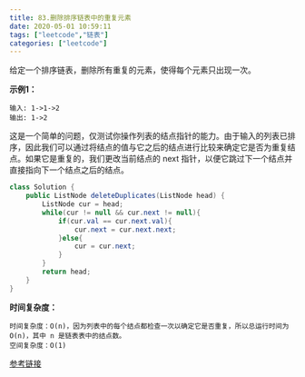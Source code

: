 ```yaml
---
title: 83.删除排序链表中的重复元素
date: 2020-05-01 10:59:11
tags: ["leetcode","链表"]
categories: ["leetcode"]
---
```


给定一个排序链表，删除所有重复的元素，使得每个元素只出现一次。

**示例1：**

```
输入: 1->1->2
输出: 1->2
```

<!--more-->

这是一个简单的问题，仅测试你操作列表的结点指针的能力。由于输入的列表已排序，因此我们可以通过将结点的值与它之后的结点进行比较来确定它是否为重复结点。如果它是重复的，我们更改当前结点的 next 指针，以便它跳过下一个结点并直接指向下一个结点之后的结点。

```java
class Solution {
    public ListNode deleteDuplicates(ListNode head) {
        ListNode cur = head;
        while(cur != null && cur.next != null){
            if(cur.val == cur.next.val){
                cur.next = cur.next.next;
            }else{
                cur = cur.next; 
            }
        }
        return head;
    }
}
```

**时间复杂度：**

```
时间复杂度：O(n)，因为列表中的每个结点都检查一次以确定它是否重复，所以总运行时间为O(n)，其中 n 是链表表中的结点数。
空间复杂度：O(1)
```







[参考链接](https://leetcode-cn.com/problems/remove-duplicates-from-sorted-list/solution/shan-chu-pai-xu-lian-biao-zhong-de-zhong-fu-yuan-s/)